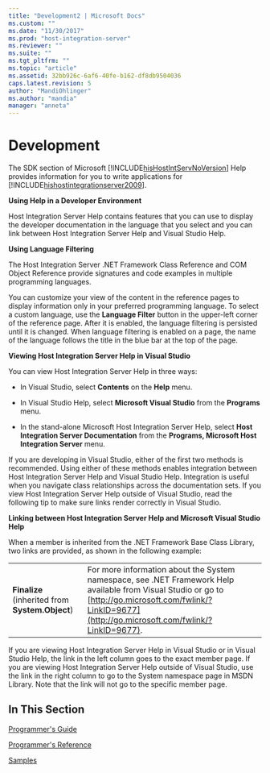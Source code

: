```yaml
---
title: "Development2 | Microsoft Docs"
ms.custom: ""
ms.date: "11/30/2017"
ms.prod: "host-integration-server"
ms.reviewer: ""
ms.suite: ""
ms.tgt_pltfrm: ""
ms.topic: "article"
ms.assetid: 32bb926c-6af6-40fe-b162-df8db9504036
caps.latest.revision: 5
author: "MandiOhlinger"
ms.author: "mandia"
manager: "anneta"
---
```

# Development
The SDK section of Microsoft [!INCLUDE[hisHostIntServNoVersion](../includes/hishostintservnoversion-md.md)] Help provides information for you to write applications for [!INCLUDE[hishostintegrationserver2009](../includes/hishostintegrationserver2009-md.md)].  
  
 **Using Help in a Developer Environment**  
  
 Host Integration Server Help contains features that you can use to display the developer documentation in the language that you select and you can link between Host Integration Server Help and Visual Studio Help.  
  
 **Using Language Filtering**  
  
 The Host Integration Server .NET Framework Class Reference and COM Object Reference provide signatures and code examples in multiple programming languages.  
  
 You can customize your view of the content in the reference pages to display information only in your preferred programming language. To select a custom language, use the **Language Filter** button in the upper-left corner of the reference page. After it is enabled, the language filtering is persisted until it is changed. When language filtering is enabled on a page, the name of the language follows the title in the blue bar at the top of the page.  
  
 **Viewing Host Integration Server Help in Visual Studio**  
  
 You can view Host Integration Server Help in three ways:  
  
-   In Visual Studio, select **Contents** on the **Help** menu.  
  
-   In Visual Studio Help, select **Microsoft Visual Studio** from the **Programs** menu.  
  
-   In the stand-alone Microsoft Host Integration Server Help, select **Host Integration Server Documentation** from the **Programs, Microsoft Host Integration Server** menu.  
  
 If you are developing in Visual Studio, either of the first two methods is recommended. Using either of these methods enables integration between Host Integration Server Help and Visual Studio Help. Integration is useful when you navigate class relationships across the documentation sets. If you view Host Integration Server Help outside of Visual Studio, read the following tip to make sure links render correctly in Visual Studio.  
  
 **Linking between Host Integration Server Help and Microsoft Visual Studio Help**  
  
 When a member is inherited from the .NET Framework Base Class Library, two links are provided, as shown in the following example:  
  
|||  
|-|-|  
|**Finalize** (inherited from **System.Object**)|For more information about the System namespace, see .NET Framework Help available from Visual Studio or go to [http://go.microsoft.com/fwlink/?LinkID=9677](http://go.microsoft.com/fwlink/?LinkID=9677).|  
  
 If you are viewing Host Integration Server Help in Visual Studio or in Visual Studio Help, the link in the left column goes to the exact member page. If you are viewing Host Integration Server Help outside of Visual Studio, use the link in the right column to go to the System namespace page in MSDN Library. Note that the link will not go to the specific member page.  
  
## In This Section  
 [Programmer's Guide](./programmer-s-guide2.md)  
  
 [Programmer's Reference](./programmer-s-reference2.md)  
  
 [Samples](http://msdn.microsoft.com/en-us/c4acc106-9758-48f3-a871-af4d7c9e0e72)